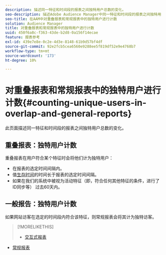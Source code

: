 ```yaml
---
description: 描述同一特征和时间段的报表之间独特用户总数的变化。
seo-description: 描述Adobe Audience Manager中同一特征和时间段的报表之间独特用户总数的变化
seo-title: 在AAM中对重叠报表和常规报表中的独特用户进行计数
solution: Audience Manager
title: 对重叠报表和常规报表中的独特用户进行计数
uuid: 450f6a8c-f363-43de-b2d8-0a156f14ecae
feature: 报表参考
exl-id: 439e7e8e-0c2e-4d3e-8148-61b9d57bf4df
source-git-commit: 92e2fcb5cea6560e9288ee5f819df52e9e4768b7
workflow-type: tm+mt
source-wordcount: '173'
ht-degree: 10%

---
```


# 对重叠报表和常规报表中的独特用户进行计数{#counting-unique-users-in-overlap-and-general-reports}

此页面描述同一特征和时间段的报表之间独特用户总数的变化。

<!-- 

c_unique_user_counts.xml

 -->

## 重叠报表：独特用户计数

重叠报表在用户符合某个特征时会将他们计为独特用户：

* 在报表的选定时间间隔内。
* 值[生存时间](../features/traits/segment-ttl-explained.md)的时间长于报表的选定时间间隔。
* 如果在我们的系统中被视为活动特征（即，符合任何其他特征的条件，进行了ID同步等） 过去60天内。

## 一般报告：独特用户计数

如果网站访客在选定的时间段内符合该特征，则常规报表会将其计为独特访客。

>[!MORELIKETHIS]
>
>* [交互式报表](../reporting/dynamic-reports/dynamic-reports.md#interactive-and-overlap-reports)
* [常规报表](../reporting/general-reports.md#general-reports-overview)

